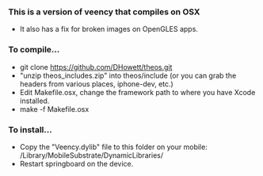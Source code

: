 
### This is a version of veency that compiles on OSX
* It also has a fix for broken images on OpenGLES apps.

### To compile...
* git clone https://github.com/DHowett/theos.git
* "unzip theos_includes.zip" into theos/include  (or you can grab the headers from various places, iphone-dev, etc.)
* Edit Makefile.osx,  change the framework path to where you have Xcode installed.
* make -f Makefile.osx

### To install...
* Copy the "Veency.dylib" file to this folder on your mobile:  /Library/MobileSubstrate/DynamicLibraries/
* Restart springboard on the device.


